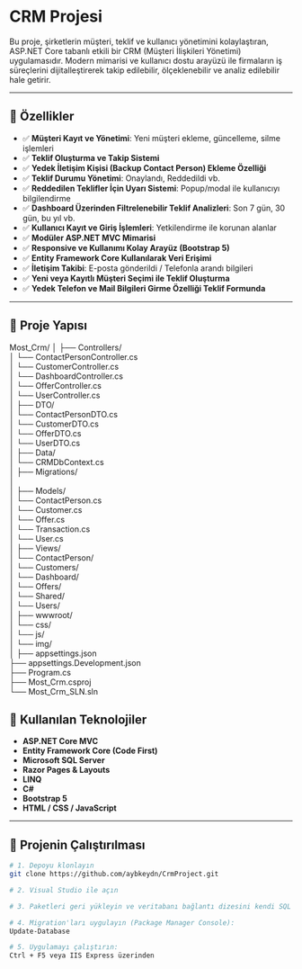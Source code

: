 # CRM Projesi

Bu proje, şirketlerin müşteri, teklif ve kullanıcı yönetimini kolaylaştıran, ASP.NET Core tabanlı etkili bir CRM (Müşteri İlişkileri Yönetimi) uygulamasıdır. Modern mimarisi ve kullanıcı dostu arayüzü ile firmaların iş süreçlerini dijitalleştirerek takip edilebilir, ölçeklenebilir ve analiz edilebilir hale getirir.

---

## 📌 Özellikler

- ✅ **Müşteri Kayıt ve Yönetimi**: Yeni müşteri ekleme, güncelleme, silme işlemleri
- ✅ **Teklif Oluşturma ve Takip Sistemi**
- ✅ **Yedek İletişim Kişisi (Backup Contact Person) Ekleme Özelliği**
- ✅ **Teklif Durumu Yönetimi**: Onaylandı, Reddedildi vb.
- ✅ **Reddedilen Teklifler İçin Uyarı Sistemi**: Popup/modal ile kullanıcıyı bilgilendirme
- ✅ **Dashboard Üzerinden Filtrelenebilir Teklif Analizleri**: Son 7 gün, 30 gün, bu yıl vb.
- ✅ **Kullanıcı Kayıt ve Giriş İşlemleri**: Yetkilendirme ile korunan alanlar
- ✅ **Modüler ASP.NET MVC Mimarisi**
- ✅ **Responsive ve Kullanımı Kolay Arayüz (Bootstrap 5)**
- ✅ **Entity Framework Core Kullanılarak Veri Erişimi**
- ✅ **İletişim Takibi**: E-posta gönderildi / Telefonla arandı bilgileri
- ✅ **Yeni veya Kayıtlı Müşteri Seçimi ile Teklif Oluşturma**
- ✅ **Yedek Telefon ve Mail Bilgileri Girme Özelliği Teklif Formunda**

---

## 📁 Proje Yapısı

Most_Crm/
│
├── Controllers/                       
│   └── ContactPersonController.cs     
│   └── CustomerController.cs          
│   └── DashboardController.cs         
│   └── OfferController.cs             
│   └── UserController.cs              
│
├── DTO/                               
│   └── ContactPersonDTO.cs            
│   └── CustomerDTO.cs                 
│   └── OfferDTO.cs                    
│   └── UserDTO.cs                     
│
├── Data/                              
│   └── CRMDbContext.cs                
│
├── Migrations/                        
│         
│
├── Models/                            
│   └── ContactPerson.cs               
│   └── Customer.cs                    
│   └── Offer.cs                       
│   └── Transaction.cs                 
│   └── User.cs                        
│
├── Views/                             
│   └── ContactPerson/                 
│   └── Customers/                     
│   └── Dashboard/                     
│   └── Offers/                        
│   └── Shared/                        
│   └── Users/                         
│
├── wwwroot/                           
│   └── css/                           
│   └── js/                            
│   └── img/                           
│
├── appsettings.json                   
├── appsettings.Development.json       
├── Program.cs                         
├── Most_Crm.csproj                    
└── Most_Crm_SLN.sln


## 🔧 Kullanılan Teknolojiler

- **ASP.NET Core MVC**
- **Entity Framework Core (Code First)**
- **Microsoft SQL Server**
- **Razor Pages & Layouts**
- **LINQ**
- **C#**
- **Bootstrap 5**
- **HTML / CSS / JavaScript**

---

## 🚀 Projenin Çalıştırılması

```bash
# 1. Depoyu klonlayın
git clone https://github.com/aybkeydn/CrmProject.git

# 2. Visual Studio ile açın

# 3. Paketleri geri yükleyin ve veritabanı bağlantı dizesini kendi SQL Server bağlantınıza göre düzenleyin

# 4. Migration'ları uygulayın (Package Manager Console):
Update-Database

# 5. Uygulamayı çalıştırın:
Ctrl + F5 veya IIS Express üzerinden 
